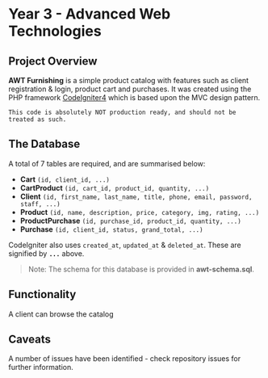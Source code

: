 
# Year 3 - Advanced Web Technologies

## Project Overview
**AWT Furnishing** is a simple product catalog with features such as client registration & login, product cart and purchases.
It was created using the PHP framework [CodeIgniter4](https://codeigniter.com/) which is based upon the MVC design pattern.

    This code is absolutely NOT production ready, and should not be treated as such.

## The Database
A total of 7 tables are required, and are summarised below:
* **Cart** `(id, client_id, ...)`
* **CartProduct** `(id, cart_id, product_id, quantity, ...)`
* **Client** `(id, first_name, last_name, title, phone, email, password, staff, ...)`
* **Product** `(id, name, description, price, category, img, rating, ...)`
* **ProductPurchase** `(id, purchase_id, product_id, quantity, ...)`
* **Purchase** `(id, client_id, status, grand_total, ...)`

CodeIgniter also uses `created_at`, `updated_at` & `deleted_at`. These are signified by **`...`** above.
> Note: The schema for this database is provided in **awt-schema.sql**.


## Functionality
A client can browse the catalog

## Caveats
A number of issues have been identified - check repository issues for further information.


